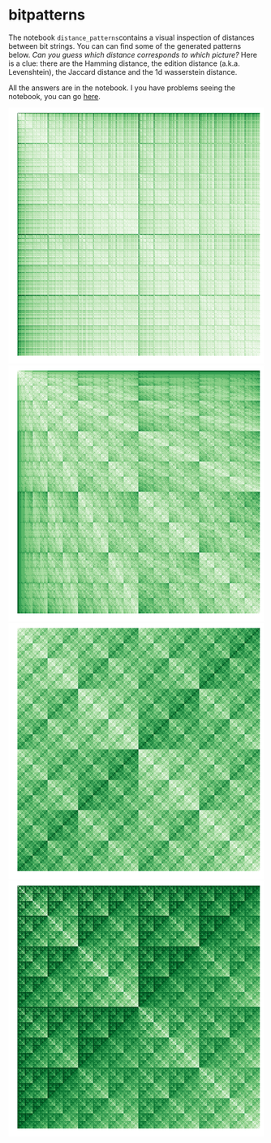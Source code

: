 # bitpatterns
The notebook `distance_patterns`contains a visual inspection of distances between bit strings.
You can can find some of the generated patterns below.
*Can you guess which distance corresponds to which picture?*
Here is a clue: there are the Hamming distance, the edition distance (a.k.a. Levenshtein), the Jaccard distance and the 1d wasserstein distance.

All the answers are in the notebook.
I you have problems seeing the notebook, you can go [here](http://nbviewer.jupyter.org/github/remilepriol/bitpatterns/blob/master/distance_patterns.ipynb).

![wasserstein](images/wasserstein.png)
![edition](images/levdist.png)
![hamming](images/hamming.png)
![jaccard](images/jaccard.png)
